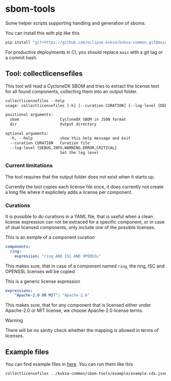 # sbom-tools

Some helper scripts supporting handling and generation of sboms.

You can install this with pip like this

```sh
pip install "git+https://github.com/eclipse-kuksa/kuksa-common.git@main#subdirectory=sbom-tools"
```

For productive deploylments in CI, you should replace `main` with a git tag or a commit hash.

## Tool: collectlicensefiles

This tool will read a CycloneDX SBOM and tries to extract the license text for all found components, collecting them into an output folder.

```txt
collectlicensefiles --help
usage: collectlicensefiles [-h] [--curation CURATION] [--log-level {DEBUG,INFO,WARNING,ERROR,CRITICAL}] sbom dir

positional arguments:
  sbom                  CycloneDX SBOM in JSON format
  dir                   Output directory

optional arguments:
  -h, --help            show this help message and exit
  --curation CURATION   Curation file
  --log-level {DEBUG,INFO,WARNING,ERROR,CRITICAL}
                        Set the log level
```

### Current limitations

The tool requires that the output folder does not exist when it starts up.

Currently the tool copies each license file once, it does currently not create a long file where it explicitely adds a license per component.

### Curations

It is possible to do curations in a YAML file, that is useful when a clean license expression can not be extraced for a specific component, or in case of dual licensed components, only include one of the possible licenses.

This is an exmple of a component curation

```yaml
components:
  ring:
    expression: "ring AND ISC AND OPENSSL"
```

This makes sure, that in case of a component named `ring`, the ring, ISC and OPENSSL licenses will be copied

This is a generic license expression

```yaml
expressions:
    "Apache-2.0 OR MIT": "Apache-2.0"
```

This makes sure, that for any component that is licensed either under Apache-2.0 or MIT license, we choose Apache-2.0 license terms.

> [!WARNING]
> There will be no sanity check whether the mapping is allowed in terms of licenses.
>

## Example files

You can find example files in [here](./example). You can run them like this

```sh
collectlicensefiles ../kuksa-common/sbom-tools/example/example.cdx.json --curation ../kuksa-common/sbom-tools/example/example-curation.yaml outputdir
```
